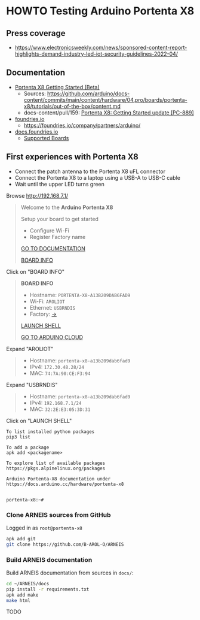 # HOWTO Testing Arduino Portenta X8

## Press coverage

* <https://www.electronicsweekly.com/news/sponsored-content-report-highlights-demand-industry-led-iot-security-guidelines-2022-04/>

## Documentation

* [Portenta X8 Getting Started (Beta)](https://docs.arduino.cc/tutorials/portenta-x8/out-of-the-box)
  - Sources: <https://github.com/arduino/docs-content/commits/main/content/hardware/04.pro/boards/portenta-x8/tutorials/out-of-the-box/content.md>
  - docs-content/pull/159: [Portenta X8: Getting Started update [PC-889]](https://github.com/arduino/docs-content/pull/159)
* [foundries.io](https://foundries.io/)
  - <https://foundries.io/company/partners/arduino/>
* [docs.foundries.io](https://docs.foundries.io/latest/index.html)
  - [Supported Boards](https://docs.foundries.io/latest/reference-manual/boards/boards.html)

## First experiences with Portenta X8

- Connect the patch antenna to the Portenta X8 uFL connector
- Connect the Portenta X8 to a laptop using a USB-A to USB-C cable
- Wait until the upper LED turns green

<!-- markdown-link-check-disable-next-line -->
Browse <http://192.168.7.1/>

<!-- markdown-link-check-disable -->
> Welcome to the **Arduino Portenta X8**
>
> Setup your board to get started
>
> * Configure Wi-Fi
> * Register Factory name
>
> [GO TO DOCUMENTATION](https://docs.arduino.cc/hardware/portenta-x8)
>
> [BOARD INFO](http://192.168.7.1/)
<!-- markdown-link-check-enable -->

Click on "BOARD INFO"

<!-- markdown-link-check-disable -->
> **BOARD INFO**
>
> * Hostname: `PORTENTA-X8-A13B209DAB6FAD9`
> * Wi-Fi: `AROLIOT`
> * Ethernet: `USBRNDIS`
> * Factory: [->](https://www.arduino.cc/x8-registerarolred)
>
> [LAUNCH SHELL](http://192.168.7.1/#/shell)
>
> [GO TO ARDUINO CLOUD](https://cloud.arduino.cc/)
<!-- markdown-link-check-enable -->

Expand "AROLIOT"

> * Hostname: `portenta-x8-a13b209dab6fad9`
> * IPv4: `172.30.48.28/24`
> * MAC: `74:7A:90:CE:F3:94`

Expand "USBRNDIS"

> * Hostname: `portenta-x8-a13b209dab6fad9`
> * IPv4: `192.168.7.1/24`
> * MAC: `32:2E:E3:05:3D:31`

Click on "LAUNCH SHELL"

```text
To list installed python packages
pip3 list

To add a package
apk add <packagename>

To explore list of available packages
https://pkgs.alpinelinux.org/packages

Arduino Portenta-X8 documentation under
https://docs.arduino.cc/hardware/portenta-x8


portenta-x8:~#
```

### Clone ARNEIS sources from GitHub

Logged in as `root@portenta-x8`

```bash
apk add git
git clone https://github.com/B-AROL-O/ARNEIS
```

### Build ARNEIS documentation

Build ARNEIS documentation from sources in `docs/`:

```bash
cd ~/ARNEIS/docs
pip install -r requirements.txt
apk add make
make html
```

TODO

<!-- EOF -->
